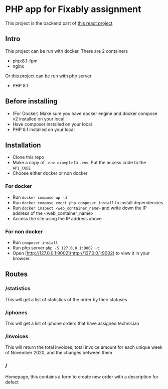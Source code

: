 # PHP app for Fixably assignment

This project is the backend part of [this react project](https://github.com/anakinsolo/fixably-assignment) 
## Intro
This project can be run with docker. There are 2 containers
- php:8.1-fpm
- nginx

Or this project can be run with php server
- PHP 8.1

## Before installing 
- (For Docker) Make sure you have docker engine and docker compose v2 installed on your local
- Have composer installed on your local
- PHP 8.1 installed on your local

## Installation
- Clone this repo
- Make a copy of `.env.example` to `.env`. Put the access code to the `API_CODE`
- Choose either docker or non docker

### For docker
- Run `docker compose up -d`
- Run `docker compose exect php composer install` to install dependencies
- Run `docker inspect <web_container_name>` and write down the IP address of the <web_container_name>
- Access the site using the IP address above

### For non docker
- Run `composer install`
- Run php server `php -S 127.0.0.1:9002 -t`
- Open [http://127.0.0.1:9002](http://127.0.0.1:9002) to view it in your browser.

## Routes
### /statistics
This will get a list of statistics of the order by their statuses

### /iphones
This will get a list of iphone orders that have assigned technician

### /invoices
This will return the total invoices, total invoice amount for each unique week of November 2020, and the changes between them

### /
Homepage, this contains a form to create new order with a description for defect